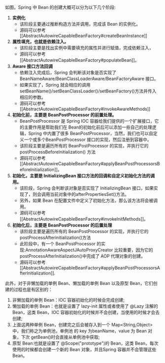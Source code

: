 如图，Spring 中 Bean 的创建大概可以分为以下几个阶段:
1. **实例化**
	- 该阶段主要通过推断构造方法并调用，完成该 Bean 的实例化。
	- 源码可以参考 [[AbstractAutowireCapableBeanFactory#createBeanInstance]]
2. **属性填充，也就是依赖注入。**
	- 该阶段主要是找出实例中需要填充的属性并进行赋值，完成依赖注入，
	- 源码可以参考 [[AbstractAutowireCapableBeanFactory#populateBean]]。
3. **Aware 接口方法回调**
	- 依赖注入完成后，Spring 会判断该对象是否实现了 BeanNameAware/BeanClassLoaderAware/BeanFactoryAware 接口。
	- 如果实现了，Spring 就会相应的调用 setBeanName()/setBeanClassLoader()/setBeanFactory()方法并传入相应的参数。
	- 源码可以参考 [[AbstractAutowireCapableBeanFactory#invokeAwareMethods]]
4. **初始化前，主要是 BeanPostProcessor 的前置处理。**
	- BeanPostProcessor 是 Spring IOC 容器给我们提供的一个扩展接口，它的主要作用是帮助我们在 Bean的初始化前后可以添加一些自己的处理逻辑，Spring 中内置了很多 BeanPostProcessor，当然，我们也可以自定义一个或多个BeanPostProcessor 接口的实现，然后注册到容器中。
	- 该阶段主要是遍历所有的 BeanPostProcessor 的实现，并执行它的 postProcessBeforelnitialization() 方法
	- 源码可以参考 [[AbstractAutowireCapableBeanFactory#applyBeanPostProcessorsBeforelnitialization]]。
5. **初始化，主要是 InitializingBean 接口方法的回调和自定义初始化方法的调用。**
	- 该阶段，Spring 会判断该对象是否实现了 InitializingBean 接口，如果实现了，则会调用当前对象中的afterPropertiesSet()方法。
	- 另外，如果 Bean 在配置文件中定义了初始化方法，那么该方法将会被调用。
	- 源码可以参考 [[AbstractAutowireCapableBeanFactory#invokelnitMethods]]。
6. **初始化后，主要是 BeanPostProcessor 的后置处理**
	- 该阶段主要是遍历所有的 BeanPostProcessor 的实现，并执行它的 postProcessAfterinitialization()方法
	- 此阶段中，有一个 BeanPostProcessor 的实现:AnnotationAwareAspectJAutoProxyCreator 比较重要，因为它的postProcessAfterlnitialization()中完成了 AOP 代理对象的创建。
	- 源码可以参考 [[AbstractAutowireCapableBeanFactory#applyBeanPostProcessorsAfterlnitialization]].

此外，对于非懒加载的单例 Bean、懒加载的单例 Bean 以及原型 Bean，它们创建的过程也是有区别的：
1. 非懒加载的单例 Bean：lOC 容器初始化的时候会完成创建;
2. 懒加载的单例 Bean：也就是设置了 lazy-init 属性或者使用了 @Lazy 注解的 Bean，这类 Bean，IOC 容器初始化的时候并不会创建，当使用的时候才会去创建;
3. 上面这两种单例 Bean，创建完之后会被存入到一个 Map<String,Object>中，我们称之为单例池，单例池 的 key 为beanName，value 为 Bean 对象，下次 getBean()时会直接从单例池中获取;
4. 原型 Bean:也就是设置了 @Scope("prototype")的 Bean，这类 Bean，每次使用的时候都会创建一个新的 Bean 对象，并且Spring 容器并不会管理这些 Bean。
